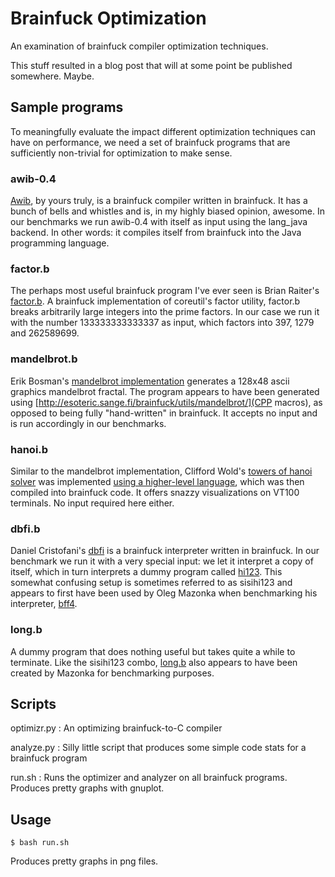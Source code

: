 Brainfuck Optimization
======================

An examination of brainfuck compiler optimization techniques.

This stuff resulted in a blog post that will at some point be
published somewhere. Maybe.


Sample programs
---------------

To meaningfully evaluate the impact different optimization techniques
can have on performance, we need a set of brainfuck programs that are
sufficiently non-trivial for optimization to make sense.

### awib-0.4

[Awib](http://code.google.com/p/awib/), by yours truly, is a brainfuck
compiler written in brainfuck. It has a bunch of bells and whistles
and is, in my highly biased opinion, awesome. In our benchmarks we run
awib-0.4 with itself as input using the lang_java backend. In other
words: it compiles itself from brainfuck into the Java programming
language.

### factor.b

The perhaps most useful brainfuck program I've ever seen is Brian
Raiter's
[factor.b](http://www.muppetlabs.com/~breadbox/bf/factor.b.txt). A
brainfuck implementation of coreutil's factor utility, factor.b breaks
arbitrarily large integers into the prime factors. In our case we run
it with the number 133333333333337 as input, which factors into 397,
1279 and 262589699.

### mandelbrot.b

Erik Bosman's [mandelbrot
implementation](http://esoteric.sange.fi/brainfuck/utils/mandelbrot/mandelbrot.b)
generates a 128x48 ascii graphics mandelbrot fractal. The program
appears to have been generated using
[http://esoteric.sange.fi/brainfuck/utils/mandelbrot/](CPP macros), as
opposed to being fully "hand-written" in brainfuck. It accepts no
input and is run accordingly in our benchmarks.

### hanoi.b

Similar to the mandelbrot implementation, Clifford Wold's [towers of
hanoi solver](http://www.clifford.at/bfcpu/hanoi.bf) was implemented
[using a higher-level
language](http://www.clifford.at/bfcpu/hanoi.html), which was then
compiled into brainfuck code. It offers snazzy visualizations on VT100
terminals. No input required here either.

### dbfi.b

Daniel Cristofani's [dbfi](http://www.hevanet.com/cristofd/bf/dbfi.b)
is a brainfuck interpreter written in brainfuck. In our benchmark we
run it with a very special input: we let it interpret a copy of
itself, which in turn interprets a dummy program called
[hi123](http://mazonka.com/brainf/hi123). This somewhat confusing
setup is sometimes referred to as sisihi123 and appears to first have
been used by Oleg Mazonka when benchmarking his interpreter,
[bff4](http://mazonka.com/brainf/).

### long.b

A dummy program that does nothing useful but takes quite a while to
terminate. Like the sisihi123 combo,
[long.b](http://mazonka.com/brainf/long.b) also appears to have been
created by Mazonka for benchmarking purposes.

Scripts
-------

optimizr.py
: An optimizing brainfuck-to-C compiler

analyze.py
: Silly little script that produces some simple code stats for a
brainfuck program

run.sh
: Runs the optimizer and analyzer on all brainfuck programs. Produces
pretty graphs with gnuplot.

Usage
-----

    $ bash run.sh

Produces pretty graphs in png files.
